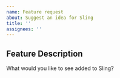 ```yaml
---
name: Feature request
about: Suggest an idea for Sling
title: ''
assignees: ''
---
```


## Feature Description

What would you like to see added to Sling?